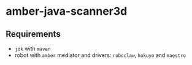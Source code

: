 amber-java-scanner3d
====================

Requirements
------------

* `jdk` with `maven`
* robot with `amber` mediator and drivers: `roboclaw`, `hokuyo` and `maestro`
